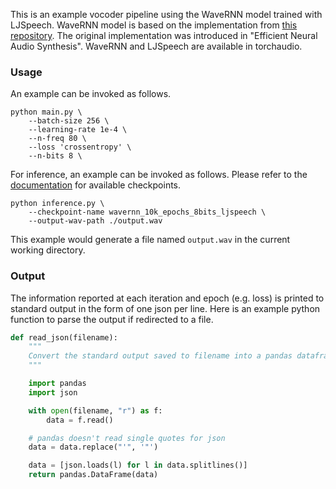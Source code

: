 This is an example vocoder pipeline using the WaveRNN model trained with LJSpeech. WaveRNN model is based on the implementation from [this repository](https://github.com/fatchord/WaveRNN). The original implementation was
introduced in "Efficient Neural Audio Synthesis". WaveRNN and LJSpeech are available in torchaudio.

### Usage

An example can be invoked as follows.
```
python main.py \
    --batch-size 256 \
    --learning-rate 1e-4 \
    --n-freq 80 \
    --loss 'crossentropy' \
    --n-bits 8 \
```

For inference, an example can be invoked as follows.
Please refer to the [documentation](https://pytorch.org/audio/master/models.html#id10) for
available checkpoints.
```
python inference.py \
    --checkpoint-name wavernn_10k_epochs_8bits_ljspeech \
    --output-wav-path ./output.wav
```

This example would generate a file named `output.wav` in the current working directory.

### Output

The information reported at each iteration and epoch (e.g. loss) is printed to standard output in the form of one json per line. Here is an example python function to parse the output if redirected to a file.
```python
def read_json(filename):
	"""
	Convert the standard output saved to filename into a pandas dataframe for analysis.
	"""

	import pandas
	import json

    with open(filename, "r") as f:
        data = f.read()

    # pandas doesn't read single quotes for json
    data = data.replace("'", '"')

    data = [json.loads(l) for l in data.splitlines()]
    return pandas.DataFrame(data)
```
